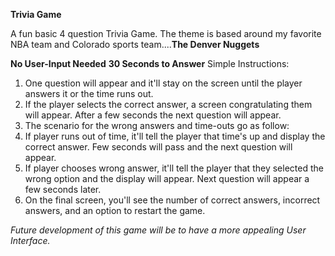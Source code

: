 **Trivia Game**

A fun basic 4 question Trivia Game. The theme is based around my favorite NBA team and Colorado sports team....**The Denver Nuggets**

**No User-Input Needed**
**30 Seconds to Answer**
Simple Instructions:

1. One question will appear and it'll stay on the screen until the player answers it or the time runs out. 
2. If the player selects the correct answer, a screen congratulating them will appear. After a few seconds the next question will appear.
3. The scenario for the wrong answers and time-outs go as follow:
  1. If player runs out of time, it'll tell the player that time's up and display the correct answer. Few seconds will pass and the next question will appear.
  2.  If player chooses wrong answer, it'll tell the player that they selected the wrong option and the display will appear. Next question will appear a few seconds later. 
 4. On the final screen, you'll see the number of correct answers, incorrect answers, and an option to restart the game.
 
 *Future development of this game will be to have a more appealing User Interface.*
